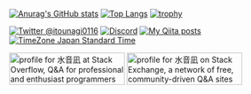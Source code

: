 [![Anurag's GitHub stats](https://github-readme-stats.vercel.app/api?username=itounagi0116)](https://github.com/anuraghazra/github-readme-stats)
[![Top Langs](https://github-readme-stats.vercel.app/api/top-langs/?username=itounagi0116)](https://github.com/anuraghazra/github-readme-stats)
[![trophy](https://github-profile-trophy.vercel.app/?username=itounagi0116)](https://github.com/ryo-ma/github-profile-trophy)

[![Twitter @itounagi0116](https://img.shields.io/twitter/follow/itounagi0116?label=Twitter&logo=twitter&style=flat)](https://twitter.com/itounagi0116)
[![Discord](https://img.shields.io/discord/597133335243784192.svg?color=7289DA&logo=discord&logoColor=fff)](https://discord.gg/dCYtshJYvs)
[![My Qiita posts](https://qiita-badge.apiapi.app/s/itounagi0116/posts.svg)](http://qiita.com/itounagi0116)
[![TimeZone Japan Standard Time](https://img.shields.io/badge/TimeZone-Japan%20Standard%20Time-ccc)](https://time.is/JST)

<a href="https://stackoverflow.com/users/18111326/%e6%b0%b4%e9%9f%b3%e5%87%aa"><img src="https://stackoverflow.com/users/flair/18111326.png" width="208" height="58" alt="profile for 水音凪 at Stack Overflow, Q&amp;A for professional and enthusiast programmers" title="profile for 水音凪 at Stack Overflow, Q&amp;A for professional and enthusiast programmers"></a>
<a href="https://stackexchange.com/users/24145687/%e6%b0%b4%e9%9f%b3%e5%87%aa"><img src="https://stackexchange.com/users/flair/24145687.png" width="208" height="58" alt="profile for 水音凪 on Stack Exchange, a network of free, community-driven Q&amp;A sites" title="profile for 水音凪 on Stack Exchange, a network of free, community-driven Q&amp;A sites" /></a>
